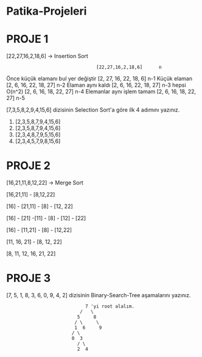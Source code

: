 # Patika-Projeleri


# PROJE 1  

[22,27,16,2,18,6] -> Insertion Sort 


                                     [22,27,16,2,18,6]      n
Önce küçük elamanı bul yer değiştir  [2, 27, 16, 22, 18, 6] n-1
Küçük elaman                         [2, 6, 16, 22, 18, 27] n-2
Elaman aynı kaldı                    [2, 6, 16, 22, 18, 27] n-3         hepsi O(n^2)
                                     [2, 6, 16, 18, 22, 27] n-4
Elemanlar aynı işlem tamam           [2, 6, 16, 18, 22, 27] n-5      


[7,3,5,8,2,9,4,15,6] dizisinin Selection Sort'a göre ilk 4 adımını yazınız.


1. [2,3,5,8,7,9,4,15,6] 
2. [2,3,5,8,7,9,4,15,6] 
3. [2,3,4,8,7,9,5,15,6] 
4. [2,3,4,5,7,9,8,15,6] 


# PROJE 2


[16,21,11,8,12,22] -> Merge Sort           

[16,21,11]    -      [8,12,22]               

[16] - [21,11]    -   [8] - [12, 22]           

[16] - [21]  -[11]  -  [8]  -  [12]  - [22]                       

[16] - [11,21] - [8] - [12,22]               

[11, 16, 21] - [8, 12, 22]                 

[8, 11, 12, 16, 21, 22]                     


# PROJE 3 

[7, 5, 1, 8, 3, 6, 0, 9, 4, 2] dizisinin Binary-Search-Tree aşamalarını yazınız.

                                 7 'yi root alalım. 
                               /   \
                              5     8
                             / \     \ 
                             1  6     9
                            / \
                            0  3
                              / \
                              2  4
